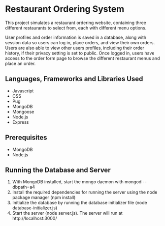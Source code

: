 # Restaurant Ordering System
This project simulates a restaurant ordering website, containing three different restaurants to select from, each with different menu options. 

User profiles and order information is saved in a database, along with session data so users can log in, place orders, and view their own orders. Users are also able to view other users profiles, including their order history, if their privacy setting is set to public. Once logged in, users have access to the order form page to browse the different restaurant menus and place an order.

## Languages, Frameworks and Libraries Used
- Javascript
- CSS
- Pug
- MongoDB
- Mongoose
- Node.js
- Express

## Prerequisites
- MongoDB
- Node.js

## Running the Database and Server 
1. With MongoDB installed, start the mongo daemon with mongod --dbpath=a4
2. Install the required dependencies for running the server using the node package manager (npm install)
3. Initialize the database by running the database initializer file (node database-initializer.js)
4. Start the server (node server.js). The server will run at http://localhost:3000/